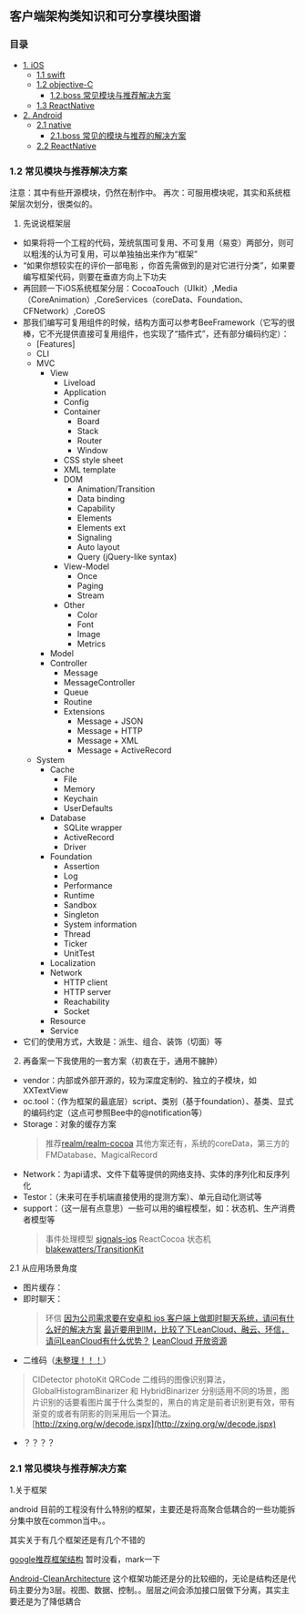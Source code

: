 ## 客户端架构类知识和可分享模块图谱

### 目录
* [1. iOS](#1)
  * [1.1 swift](#1.1)
  * [1.2 objective-C](#1.2)
    * [1.2.boss 常见模块与推荐解决方案](#1.2.boss)
  * [1.3 ReactNative](#1.3)
* [2. Android](#2)
  * [2.1 native](#2.1)
    * [2.1.boss 常见的模块与推荐的解决方案](#2.1.boss)
  * [2.2 ReactNative](#2.2)



<h3 id="1.2.boss">1.2 常见模块与推荐解决方案</h3>

注意：其中有些开源模块，仍然在制作中。
再次：可服用模块呢，其实和系统框架层次划分，很类似的。

1. 先说说框架层
  * 如果将将一个工程的代码，笼统氛围可复用、不可复用（易变）两部分，则可以粗浅的认为可复用，可以单独抽出来作为“框架”
  * “如果你想较实在的评价一部电影 ，你首先需做到的是对它进行分类”，如果要编写框架代码，则要在垂直方向上下功夫
  * 再回顾一下iOS系统框架分层：CocoaTouch（UIkit）,Media（CoreAnimation）,CoreServices（coreData、Foundation、CFNetwork）,CoreOS
  * 那我们编写可复用组件的时候，结构方面可以参考BeeFramework（它写的很棒，它不光提供直接可复用组件，也实现了“插件式”，还有部分编码约定）：
    - [Features]
    - CLI
    - MVC
      - View
        - Liveload
        - Application
        - Config
        - Container
          - Board
          - Stack
          - Router
          - Window
        - CSS style sheet
        - XML template
        - DOM
          - Animation/Transition
          - Data binding
          - Capability
          - Elements
          - Elements ext
          - Signaling
          - Auto layout
          - Query (jQuery-like syntax)
        - View-Model
          - Once
          - Paging
          - Stream
        - Other
          - Color
          - Font
          - Image
          - Metrics
      - Model
      - Controller
        - Message
        - MessageController
        - Queue
        - Routine
        - Extensions
          - Message + JSON
          - Message + HTTP
          - Message + XML
          - Message + ActiveRecord
    - System
      - Cache
        - File
        - Memory
        - Keychain
        - UserDefaults
      - Database
        - SQLite wrapper
        - ActiveRecord
        - Driver
      - Foundation
        - Assertion
        - Log
        - Performance
        - Runtime
        - Sandbox
        - Singleton
        - System information
        - Thread
        - Ticker
        - UnitTest
      - Localization
      - Network
        - HTTP client
        - HTTP server
        - Reachability
        - Socket
      - Resource
      - Service
  * 它们的使用方式，大致是：派生、组合、装饰（切面）等

2. 再备案一下我使用的一套方案（初衷在于，通用不臃肿）
  * vendor：内部或外部开源的，较为深度定制的、独立的子模块，如XXTextView
  * oc.tool：（作为框架的最底层）script、类别（基于foundation）、基类、显式的编码约定（这点可参照Bee中的@notification等）
  * Storage：对象的缓存方案
    > 推荐[realm/realm-cocoa](https://github.com/realm/realm-cocoa)
    > 其他方案还有，系统的coreData，第三方的FMDatabase、MagicalRecord
  * Network：为api请求、文件下载等提供的网络支持、实体的序列化和反序列化
  * Testor：（未来可在手机端直接使用的提测方案）、单元自动化测试等
  * support：（这一层有点意思）一些可以用的编程模型，如：状态机、生产消费者模型等
    > 事件处理模型 [signals-ios](https://github.com/uber/signals-ios)
    > ReactCocoa
    > 状态机[blakewatters/TransitionKit](https://github.com/blakewatters/TransitionKit)

2.1 从应用场景角度
  * 图片缓存：
  * 即时聊天：
    > 环信
    > [因为公司需求要在安卓和 ios 客户端上做即时聊天系统，请问有什么好的解决方案](http://www.v2ex.com/t/125584)
    > [最近要用到IM，比较了下LeanCloud、融云、环信，请问LeanCloud有什么优势？](http://www.zhihu.com/question/26779860)
    > [LeanCloud 开放资源](https://open.leancloud.cn)
  * 二维码（[未整理！！！](http://www.v2ex.com/t/253312#reply14)）
   > CIDetector
   > photoKit
   > QRCode
   > 二维码的图像识别算法， GlobalHistogramBinarizer 和 HybridBinarizer 分别适用不同的场景，图片识别的话要看图片属于什么类型的，黑白的肯定是前者识别更有效，带有渐变的或者有阴影的则采用后一个算法。
   > [http://zxing.org/w/decode.jspx](http://zxing.org/w/decode.jspx)
  * ？？？？

<h3 id="2.1.boss">2.1 常见模块与推荐解决方案</h3>

1.关于框架

android 目前的工程没有什么特别的框架，主要还是将高聚合低耦合的一些功能拆分集中放在common当中。。

其实关于有几个框架还是有几个不错的

[google推荐框架结构](https://github.com/google/iosched) 暂时没看，mark一下

[Android-CleanArchitecture](https://github.com/android10/Android-CleanArchitecture)
这个框架功能还是分的比较细的，无论是结构还是代码主要分为3层。视图、数据、控制。。层层之间会添加接口层做下分离，其实主要还是为了降低耦合
